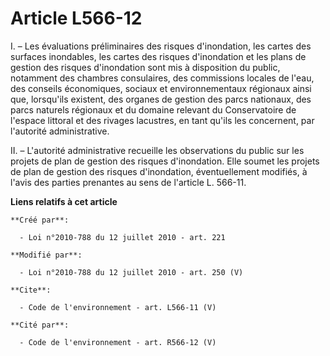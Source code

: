 # Article L566-12

I. – Les évaluations préliminaires des risques d'inondation, les cartes des surfaces inondables, les cartes des risques
d'inondation et les plans de gestion des risques d'inondation sont mis à disposition du public, notamment des chambres
consulaires, des commissions locales de l'eau, des conseils économiques, sociaux et environnementaux régionaux ainsi que,
lorsqu'ils existent, des organes de gestion des parcs nationaux, des parcs naturels régionaux et du domaine relevant du
Conservatoire de l'espace littoral et des rivages lacustres, en tant qu'ils les concernent, par l'autorité administrative.

II. – L'autorité administrative recueille les observations du public sur les projets de plan de gestion des risques
d'inondation. Elle soumet les projets de plan de gestion des risques d'inondation, éventuellement modifiés, à l'avis des
parties prenantes au sens de l'article L. 566-11.

**Liens relatifs à cet article**

	**Créé par**:

	  - Loi n°2010-788 du 12 juillet 2010 - art. 221

	**Modifié par**:

	  - Loi n°2010-788 du 12 juillet 2010 - art. 250 (V)

	**Cite**:

	  - Code de l'environnement - art. L566-11 (V)

	**Cité par**:

	  - Code de l'environnement - art. R566-12 (V)

